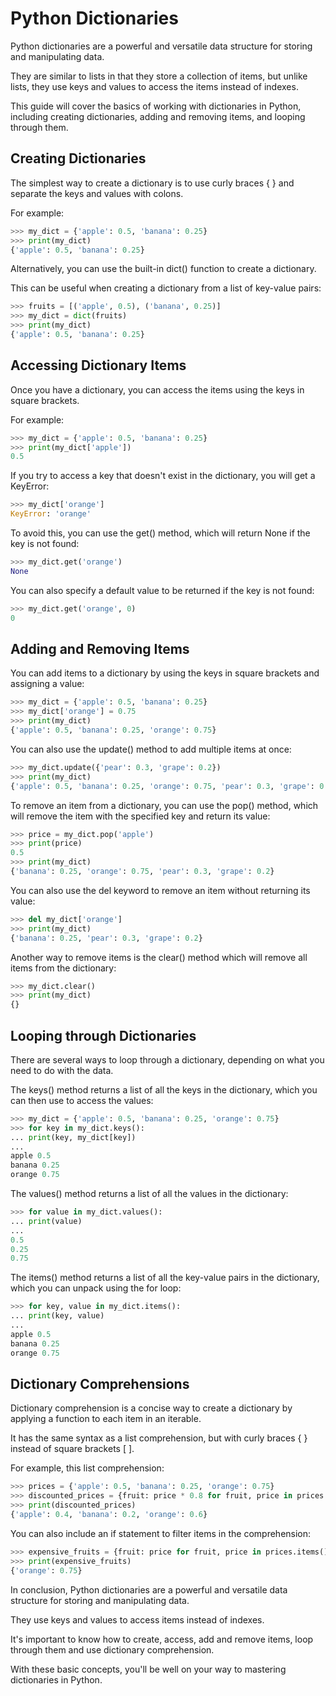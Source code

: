 # Python Dictionaries

Python dictionaries are a powerful and versatile data structure for storing and manipulating data.

They are similar to lists in that they store a collection of items, but unlike lists, they use keys and values to access the items instead of indexes.

This guide will cover the basics of working with dictionaries in Python, including creating dictionaries, adding and removing items, and looping through them.

## Creating Dictionaries

The simplest way to create a dictionary is to use curly braces { } and separate the keys and values with colons.

For example:

```python
>>> my_dict = {'apple': 0.5, 'banana': 0.25}
>>> print(my_dict)
{'apple': 0.5, 'banana': 0.25}
```

Alternatively, you can use the built-in dict() function to create a dictionary.

This can be useful when creating a dictionary from a list of key-value pairs:

```python
>>> fruits = [('apple', 0.5), ('banana', 0.25)]
>>> my_dict = dict(fruits)
>>> print(my_dict)
{'apple': 0.5, 'banana': 0.25}
```

## Accessing Dictionary Items

Once you have a dictionary, you can access the items using the keys in square brackets.

For example:

```python
>>> my_dict = {'apple': 0.5, 'banana': 0.25}
>>> print(my_dict['apple'])
0.5
```

If you try to access a key that doesn't exist in the dictionary, you will get a KeyError:

```python
>>> my_dict['orange']
KeyError: 'orange'
```

To avoid this, you can use the get() method, which will return None if the key is not found:

```python
>>> my_dict.get('orange')
None
```

You can also specify a default value to be returned if the key is not found:

```python
>>> my_dict.get('orange', 0)
0
```

## Adding and Removing Items

You can add items to a dictionary by using the keys in square brackets and assigning a value:

```python
>>> my_dict = {'apple': 0.5, 'banana': 0.25}
>>> my_dict['orange'] = 0.75
>>> print(my_dict)
{'apple': 0.5, 'banana': 0.25, 'orange': 0.75}
```

You can also use the update() method to add multiple items at once:

```python
>>> my_dict.update({'pear': 0.3, 'grape': 0.2})
>>> print(my_dict)
{'apple': 0.5, 'banana': 0.25, 'orange': 0.75, 'pear': 0.3, 'grape': 0.2}
```

To remove an item from a dictionary, you can use the pop() method, which will remove the item with the specified key and return its value:

```python
>>> price = my_dict.pop('apple')
>>> print(price)
0.5
>>> print(my_dict)
{'banana': 0.25, 'orange': 0.75, 'pear': 0.3, 'grape': 0.2}
```

You can also use the del keyword to remove an item without returning its value:

```python
>>> del my_dict['orange']
>>> print(my_dict)
{'banana': 0.25, 'pear': 0.3, 'grape': 0.2}
```

Another way to remove items is the clear() method which will remove all items from the dictionary:

```python
>>> my_dict.clear()
>>> print(my_dict)
{}
```

## Looping through Dictionaries

There are several ways to loop through a dictionary, depending on what you need to do with the data.

The keys() method returns a list of all the keys in the dictionary, which you can then use to access the values:

```python
>>> my_dict = {'apple': 0.5, 'banana': 0.25, 'orange': 0.75}
>>> for key in my_dict.keys():
... print(key, my_dict[key])
...
apple 0.5
banana 0.25
orange 0.75
```

The values() method returns a list of all the values in the dictionary:

```python
>>> for value in my_dict.values():
... print(value)
...
0.5
0.25
0.75
```

The items() method returns a list of all the key-value pairs in the dictionary, which you can unpack using the for loop:

```python
>>> for key, value in my_dict.items():
... print(key, value)
...
apple 0.5
banana 0.25
orange 0.75
```

## Dictionary Comprehensions

Dictionary comprehension is a concise way to create a dictionary by applying a function to each item in an iterable.

It has the same syntax as a list comprehension, but with curly braces { } instead of square brackets \[ \].

For example, this list comprehension:

```python
>>> prices = {'apple': 0.5, 'banana': 0.25, 'orange': 0.75}
>>> discounted_prices = {fruit: price * 0.8 for fruit, price in prices.items()}
>>> print(discounted_prices)
{'apple': 0.4, 'banana': 0.2, 'orange': 0.6}
```

You can also include an if statement to filter items in the comprehension:

```python
>>> expensive_fruits = {fruit: price for fruit, price in prices.items() if price > 0.5}
>>> print(expensive_fruits)
{'orange': 0.75}
```

In conclusion, Python dictionaries are a powerful and versatile data structure for storing and manipulating data.

They use keys and values to access items instead of indexes.

It's important to know how to create, access, add and remove items, loop through them and use dictionary comprehension.

With these basic concepts, you'll be well on your way to mastering dictionaries in Python.
